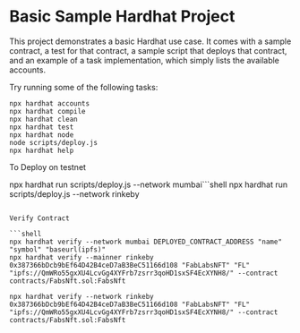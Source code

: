 # Basic Sample Hardhat Project

This project demonstrates a basic Hardhat use case. It comes with a sample contract, a test for that contract, a sample script that deploys that contract, and an example of a task implementation, which simply lists the available accounts.

Try running some of the following tasks:

```shell
npx hardhat accounts
npx hardhat compile
npx hardhat clean
npx hardhat test
npx hardhat node
node scripts/deploy.js
npx hardhat help
```

To Deploy on testnet

npx hardhat run scripts/deploy.js --network mumbai```shell
npx hardhat run scripts/deploy.js --network rinkeby

````

Verify Contract

```shell
npx hardhat verify --network mumbai DEPLOYED_CONTRACT_ADDRESS "name" "symbol" "baseurl(ipfs)"
npx hardhat verify --mainner rinkeby 0x387366bDcb9bEf64D42B4ceD7aB3BeC51166d108 "FabLabsNFT" "FL" "ipfs://QmWRo55gxXU4LcvGg4XYFrb7zsrr3qoHD1sxSF4EcXYNH8/" --contract contracts/FabsNft.sol:FabsNft

npx hardhat verify --network rinkeby 0x387366bDcb9bEf64D42B4ceD7aB3BeC51166d108 "FabLabsNFT" "FL" "ipfs://QmWRo55gxXU4LcvGg4XYFrb7zsrr3qoHD1sxSF4EcXYNH8/" --contract contracts/FabsNft.sol:FabsNft
````
